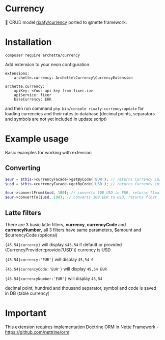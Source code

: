 # Currency
💱 CRUD model [rixafy/currency](https://github.com/Rixafy/Currency) ported to @nette framework.

# Installation
```
composer require archette/currency
```

Add extension to your neon configuration
```neon
extensions:
    archette.currency: Archette\Currency\CurrencyExtension

archette.currency:
    apiKey: <Your api key from fixer.io>
    apiService: fixer
    baseCurrency: EUR
```

and then run command ``php bin/console rixafy:currency:update`` for loading currencies and their rates to database (decimal points, separators and symbols are not yet included in update script)

# Example usage

Basic examples for working with extension

## Converting
```PHP
$eur = $this->currencyFacade->getByCode('EUR'); // returns Currency instance
$usd = $this->currencyFacade->getByCode('USD'); // returns Currency instance

$eur->convertFrom($usd, 100); // converts 100 USD to EUR, returns float
$eur->convertTo($usd, 100); // converts 100 EUR to USD, returns float
```

## Latte filters
There are 3 basic latte filters, **currency**, **currencyCode** and **currencyNumber**, all 3 filters have same parameters, $amount and $currencyCode (optional)

``{45.54|currency}`` will display ``$45.54`` if default or provided (CurrencyProvider::provide('USD')) currency is USD

``{45.54|currency:'EUR'}`` will display ``45,54 €``

``{45.54|currencyCode:'EUR'}`` will display ``45,54 EUR``

``{45.54|currencyNumber:'EUR'}`` will display ``45,54``

decimal point, hundred and thousand separator, symbol and code is saved in DB (table currency)

# Important

This extension requires implementation Doctrine ORM in Nette Framework - https://github.com/nettrine/orm.
